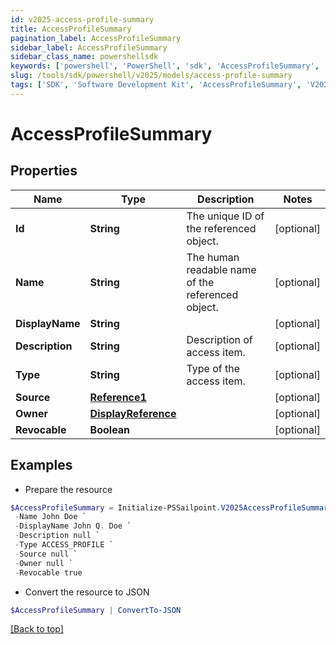 ```yaml
---
id: v2025-access-profile-summary
title: AccessProfileSummary
pagination_label: AccessProfileSummary
sidebar_label: AccessProfileSummary
sidebar_class_name: powershellsdk
keywords: ['powershell', 'PowerShell', 'sdk', 'AccessProfileSummary', 'V2025AccessProfileSummary'] 
slug: /tools/sdk/powershell/v2025/models/access-profile-summary
tags: ['SDK', 'Software Development Kit', 'AccessProfileSummary', 'V2025AccessProfileSummary']
---
```



# AccessProfileSummary

## Properties

Name | Type | Description | Notes
------------ | ------------- | ------------- | -------------
**Id** | **String** | The unique ID of the referenced object. | [optional] 
**Name** | **String** | The human readable name of the referenced object. | [optional] 
**DisplayName** | **String** |  | [optional] 
**Description** | **String** | Description of access item. | [optional] 
**Type** | **String** | Type of the access item. | [optional] 
**Source** | [**Reference1**](reference1) |  | [optional] 
**Owner** | [**DisplayReference**](display-reference) |  | [optional] 
**Revocable** | **Boolean** |  | [optional] 

## Examples

- Prepare the resource
```powershell
$AccessProfileSummary = Initialize-PSSailpoint.V2025AccessProfileSummary  -Id 2c91808568c529c60168cca6f90c1313 `
 -Name John Doe `
 -DisplayName John Q. Doe `
 -Description null `
 -Type ACCESS_PROFILE `
 -Source null `
 -Owner null `
 -Revocable true
```

- Convert the resource to JSON
```powershell
$AccessProfileSummary | ConvertTo-JSON
```


[[Back to top]](#) 

